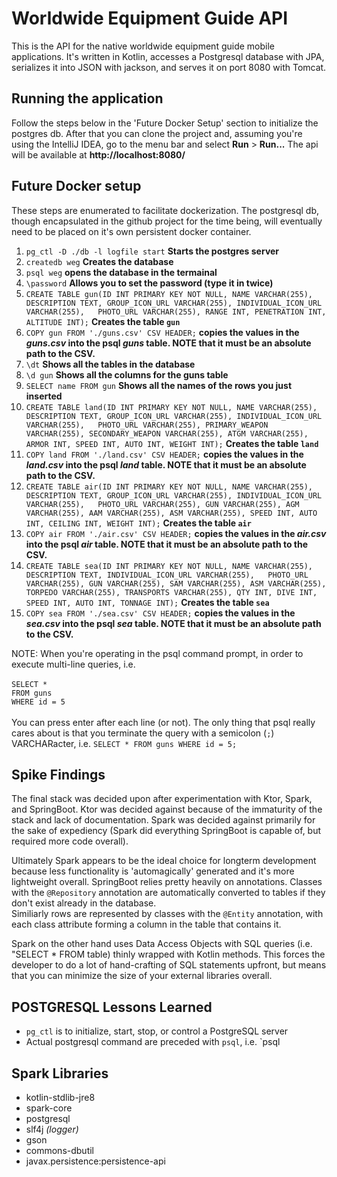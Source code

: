 # Worldwide Equipment Guide API

This is the API for the native worldwide equipment guide mobile applications.
It's written in Kotlin, accesses a Postgresql database with JPA, serializes it into JSON with jackson, and serves it 
on port 8080 with Tomcat.  

## Running the application

Follow the steps below in the 'Future Docker Setup' section to initialize the postgres db. After that you can clone the project
and, assuming you're using the IntelliJ IDEA, go to the menu bar and select **Run** > **Run...** The api will be available
at **http://localhost:8080/**

## Future Docker setup

These steps are enumerated to facilitate dockerization.  The postgresql db, though encapsulated in the github project 
for the time being, will eventually need to be placed on it's own persistent docker container.

1. `pg_ctl -D ./db -l logfile start` **Starts the postgres server**
2. `createdb weg` **Creates the database**
3. `psql weg` **opens the database in the termainal**
4. `\password` **Allows you to set the password (type it in twice)**
5. `CREATE TABLE gun(ID INT PRIMARY KEY NOT NULL, NAME VARCHAR(255), DESCRIPTION TEXT, GROUP_ICON_URL VARCHAR(255), INDIVIDUAL_ICON_URL VARCHAR(255),  
           PHOTO_URL VARCHAR(255), RANGE INT, PENETRATION INT, ALTITUDE INT);` **Creates the table `gun`**
6. `COPY gun FROM './guns.csv' CSV HEADER;` **copies the values in the _guns.csv_ into the psql _guns_ table.
NOTE that it must be an absolute path to the CSV.**
7. `\dt` **Shows all the tables in the database**
8. `\d gun` **Shows all the columns for the guns table**
9. `SELECT name FROM gun` **Shows all the names of the rows you just inserted**
10. `CREATE TABLE land(ID INT PRIMARY KEY NOT NULL, NAME VARCHAR(255), DESCRIPTION TEXT, GROUP_ICON_URL VARCHAR(255), INDIVIDUAL_ICON_URL VARCHAR(255),  
       PHOTO_URL VARCHAR(255), PRIMARY_WEAPON VARCHAR(255), SECONDARY_WEAPON VARCHAR(255), ATGM VARCHAR(255), 
       ARMOR INT, SPEED INT, AUTO INT, WEIGHT INT);` **Creates the table `land`**
11. `COPY land FROM './land.csv' CSV HEADER;` **copies the values in the _land.csv_ into the psql _land_ table. 
NOTE that it must be an absolute path to the CSV.**
12. `CREATE TABLE air(ID INT PRIMARY KEY NOT NULL, NAME VARCHAR(255), DESCRIPTION TEXT, GROUP_ICON_URL VARCHAR(255), INDIVIDUAL_ICON_URL VARCHAR(255),  
       PHOTO_URL VARCHAR(255), GUN VARCHAR(255), AGM VARCHAR(255), AAM VARCHAR(255), ASM VARCHAR(255),
       SPEED INT, AUTO INT, CEILING INT, WEIGHT INT);` **Creates the table `air`**
13. `COPY air FROM './air.csv' CSV HEADER;` **copies the values in the _air.csv_ into the psql _air_ table.
NOTE that it must be an absolute path to the CSV.**
14. `CREATE TABLE sea(ID INT PRIMARY KEY NOT NULL, NAME VARCHAR(255), DESCRIPTION TEXT, INDIVIDUAL_ICON_URL VARCHAR(255),  
       PHOTO_URL VARCHAR(255), GUN VARCHAR(255), SAM VARCHAR(255), ASM VARCHAR(255), TORPEDO VARCHAR(255), TRANSPORTS VARCHAR(255), QTY INT,
       DIVE INT, SPEED INT, AUTO INT, TONNAGE INT);` **Creates the table `sea`**
15. `COPY sea FROM './sea.csv' CSV HEADER;` **copies the values in the _sea.csv_ into the psql _sea_ table.
NOTE that it must be an absolute path to the CSV.**


NOTE: When you're operating in the psql command prompt, in order to 
execute multi-line queries, i.e. 
<br><br>`SELECT *`
<br>`FROM guns`
<br>`WHERE id = 5`<br><br>
You can press enter after each line (or not).  The only thing that psql really cares about is that you terminate the query
with a semicolon (`;`) VARCHARacter, i.e. `SELECT * FROM guns WHERE id = 5;`
 
## Spike Findings
The final stack was decided upon after experimentation with Ktor, Spark, and SpringBoot.  Ktor was decided against because of the
immaturity of the stack and lack of documentation.  Spark was decided against primarily for the sake of expediency
(Spark did everything SpringBoot is capable of, but required more code overall).

Ultimately Spark appears to be the ideal choice for longterm development because less functionality is 'automagically'
generated and it's more lightweight overall. SpringBoot relies pretty heavily on annotations.  Classes with 
the `@Repository` annotation are automatically converted to tables if they don't exist already in the database.  
Similiarly rows are represented by classes with the `@Entity` annotation, with each class attribute forming a column in 
the table that contains it.  
  
Spark on the other hand uses Data Access Objects with SQL queries (i.e. "SELECT * FROM table) thinly wrapped with 
Kotlin methods.  This forces the developer to do a lot of hand-crafting of SQL statements upfront, but means that you can
minimize the size of your external libraries overall.
  
## POSTGRESQL Lessons Learned

  * `pg_ctl` is to initialize, start, stop, or control a PostgreSQL 
  server
  * Actual postgresql command are preceded with `psql`, i.e. `psql
  
## Spark Libraries
  
  * kotlin-stdlib-jre8
  * spark-core
  * postgresql
  * slf4j <i>(logger)</i>
  * gson
  * commons-dbutil
  * javax.persistence:persistence-api
  
  